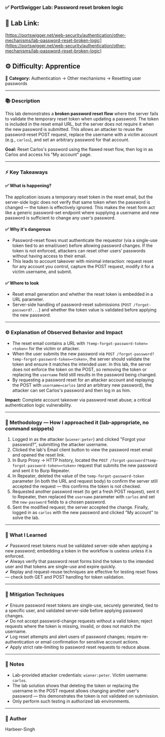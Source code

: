 ### ✅ **PortSwigger Lab: Password reset broken logic**

## 🔗 **Lab Link:**

[https://portswigger.net/web-security/authentication/other-mechanisms/lab-password-reset-broken-logic](https://portswigger.net/web-security/authentication/other-mechanisms/lab-password-reset-broken-logic)

## ⚙️ **Difficulty:** Apprentice

📂 **Category:** Authentication → Other mechanisms → Resetting user passwords

---

### 📚 **Description**

This lab demonstrates a **broken password reset flow** where the server fails to validate the temporary reset token when updating a password. The token is included in the reset email URL, but the server does not require it when the new password is submitted. This allows an attacker to reuse the password-reset POST request, replace the username with a victim account (e.g., `carlos`), and set an arbitrary password for that account.

**Goal:** Reset Carlos's password using the flawed reset flow, then log in as Carlos and access his "My account" page.

---

### ⚡ **Key Takeaways**

#### ✅ What is happening?

The application issues a temporary reset token in the reset email, but the server-side logic does not verify that same token when the password is changed — the token is effectively ignored. This makes the reset form act like a generic password-set endpoint where supplying a username and new password is sufficient to change any user's password.

#### ✅ Why it's dangerous

* Password-reset flows must authenticate the requestor (via a single-use token tied to an email/user) before allowing password changes. If the token is not enforced, attackers can reset other users’ passwords without having access to their email.
* This leads to account takeover with minimal interaction: request reset for any account you control, capture the POST request, modify it for a victim username, and submit.

#### ✅ Where to look

* Reset email generation and whether the reset token is embedded in a URL parameter.
* Server-side handling of password-reset submissions (`POST /forgot-password?...`) and whether the token value is validated before applying the new password.

---

### ⚙️ **Explanation of Observed Behavior and Impact**

* The reset email contains a URL with `?temp-forgot-password-token=<token>` for the victim or attacker.
* When the user submits the new password via `POST /forgot-password?temp-forgot-password-token=<token>`, the server should validate the token and ensure it matches the intended user. In this lab, the server does not enforce the token on the POST, so removing the token or replacing the `username` field still results in the password being changed.
* By requesting a password reset for an attacker account and replaying the POST with `username=carlos` (and an arbitrary new password), the attacker can set Carlos's password and then log in as him.

**Impact:** Complete account takeover via password reset abuse; a critical authentication logic vulnerability.

---

### 🧪 Methodology — How I approached it (lab-appropriate, no command snippets)

1. Logged in as the attacker (`wiener:peter`) and clicked "Forgot your password?", submitting the attacker username.
2. Clicked the lab's Email client button to view the password reset email and opened the reset link.
3. In Burp Proxy → HTTP history, located the `POST /forgot-password?temp-forgot-password-token=<token>` request that submits the new password and sent it to Burp Repeater.
4. In Repeater, deleted the value of the `temp-forgot-password-token` parameter (in both the URL and request body) to confirm the server still accepted the request — this confirms the token is not checked.
5. Requested another password reset (to get a fresh POST request), sent it to Repeater, then replaced the `username` parameter with `carlos` and set the `new-password` fields to a chosen password.
6. Sent the modified request; the server accepted the change. Finally, logged in as `carlos` with the new password and clicked "My account" to solve the lab.

---

### 📝 What I Learned

✔ Password reset tokens must be validated server-side when applying a new password; embedding a token in the workflow is useless unless it is enforced.                  
✔ Always verify that password reset forms bind the token to the intended user and that tokens are single-use and expire quickly.                    
✔ Replay and request-reuse techniques are effective for testing reset flows — check both GET and POST handling for token validation.                  

---

### 🔐 Mitigation Techniques
                     
✔ Ensure password reset tokens are single-use, securely generated, tied to a specific user, and validated server-side before applying password changes.                
✔ Do not accept password-change requests without a valid token; reject requests where the token is missing, invalid, or does not match the username.              
✔ Log reset attempts and alert users of password changes; require re-authentication or email confirmation for sensitive account actions.                 
✔ Apply strict rate-limiting to password reset requests to reduce abuse.                            

---

### 🧾 Notes

* Lab-provided attacker credentials: `wiener:peter`. Victim username: `carlos`.
* The lab solution shows that deleting the token or replacing the username in the POST request allows changing another user's password — this demonstrates the token is not validated on submission.
* Only perform such testing in authorized lab environments.

---

### 👤 Author

Harbeer-Singh
